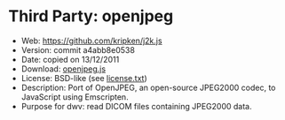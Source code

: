 Third Party: openjpeg
=====================

* Web: https://github.com/kripken/j2k.js
* Version: commit a4abb8e0538
* Date: copied on 13/12/2011
* Download: [openjpeg.js](https://raw.github.com/kripken/j2k.js/master/openjpeg.js)
* License: BSD-like (see [license.txt](ivmartel/dwv/blob/master/ext/openjpeg/license.txt))
* Description: Port of OpenJPEG, an open-source JPEG2000 codec, 
to JavaScript using Emscripten.
* Purpose for dwv: read DICOM files containing JPEG2000 data.
 